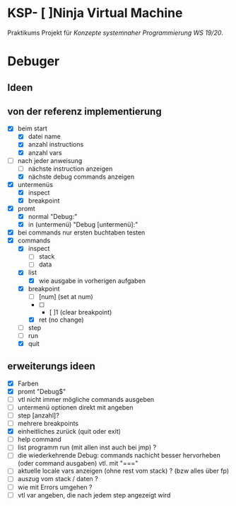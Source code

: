 # KSP- [  ]Ninja Virtual Machine

Praktikums Projekt für *Konzepte systemnaher Programmierung WS 19/20*.

# Debuger

## Ideen

## von der referenz implementierung

- [x] beim start
  - [x] datei name
  - [x] anzahl instructions
  - [x] anzahl vars
- [ ] nach jeder anweisung
  - [ ] nächste instruction anzeigen
  - [x] nächste debug commands anzeigen
- [x] untermenüs
  - [x] inspect
  - [x] breakpoint
- [x] promt
  - [x] normal "Debug:"
  - [x] in (untermenü)  "Debug [untermenü]:"
- [x] bei commands nur ersten buchtaben testen
- [x] commands
  - [x] inspect
    - [ ] stack
    - [ ] data
  - [x] list
    - [x] wie ausgabe in vorherigen aufgaben
  - [x] breakpoint
    - [ ] [num] (set at num)
    - [ ] - [ ]1 (clear breakpoint)
    - [x] ret (no change)
  - [ ] step
  - [ ] run
  - [x] quit

## erweiterungs ideen

- [x] Farben
- [x] promt "Debug$"
- [ ] vtl nicht immer mögliche commands ausgeben
- [ ] untermenü optionen direkt mit angeben
- [ ] step [anzahl]?
- [ ] mehrere breakpoints
- [x] einheitliches zurück (quit oder exit)
- [ ] help command
- [ ] list programm run (mit allen inst auch bei jmp) ?
- [ ] die wiederkehrende Debug: commands nachicht besser hervorheben (oder command ausgaben) vtl. mit "==="
- [  ] aktuelle locale vars anzeigen (ohne rest vom stack) ? (bzw alles über fp)
- [ ] auszug vom stack / daten ?
- [ ] wie mit Errors umgehen ? 
- [ ] vtl var angeben, die nach jedem step angezeigt wird